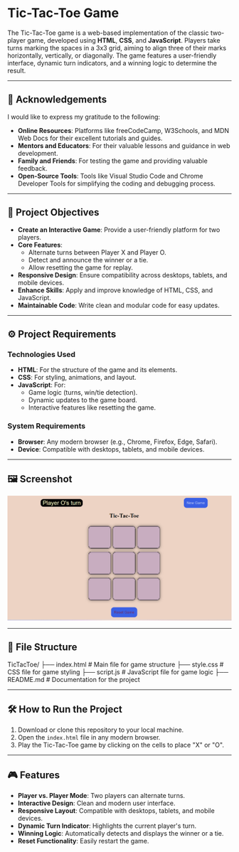 # Tic-Tac-Toe Game

The Tic-Tac-Toe game is a web-based implementation of the classic two-player game, developed using **HTML**, **CSS**, and **JavaScript**. Players take turns marking the spaces in a 3x3 grid, aiming to align three of their marks horizontally, vertically, or diagonally. The game features a user-friendly interface, dynamic turn indicators, and a winning logic to determine the result.

---

## 🙏 Acknowledgements

I would like to express my gratitude to the following:
- **Online Resources**: Platforms like freeCodeCamp, W3Schools, and MDN Web Docs for their excellent tutorials and guides.
- **Mentors and Educators**: For their valuable lessons and guidance in web development.
- **Family and Friends**: For testing the game and providing valuable feedback.
- **Open-Source Tools**: Tools like Visual Studio Code and Chrome Developer Tools for simplifying the coding and debugging process.

---

## 🎯 Project Objectives

- **Create an Interactive Game**: Provide a user-friendly platform for two players.
- **Core Features**:
  - Alternate turns between Player X and Player O.
  - Detect and announce the winner or a tie.
  - Allow resetting the game for replay.
- **Responsive Design**: Ensure compatibility across desktops, tablets, and mobile devices.
- **Enhance Skills**: Apply and improve knowledge of HTML, CSS, and JavaScript.
- **Maintainable Code**: Write clean and modular code for easy updates.

---

## ⚙️ Project Requirements

### **Technologies Used**
- **HTML**: For the structure of the game and its elements.
- **CSS**: For styling, animations, and layout.
- **JavaScript**: For:
  - Game logic (turns, win/tie detection).
  - Dynamic updates to the game board.
  - Interactive features like resetting the game.

### **System Requirements**
- **Browser**: Any modern browser (e.g., Chrome, Firefox, Edge, Safari).
- **Device**: Compatible with desktops, tablets, and mobile devices.

---

## 🖼️ Screenshot

![Tic Tac Toe game Screenshot](https://github.com/nurul-khan786/My-Portfolio-/blob/76894ed8c0be97a2b96a8358e56cbff38f1d12c5/screenshot.png)

---

## 📂 File Structure

TicTacToe/
├── index.html # Main file for game structure
├── style.css # CSS file for game styling 
├── script.js # JavaScript file for game logic
├── README.md # Documentation for the project


---

## 🛠️ How to Run the Project

1. Download or clone this repository to your local machine.
2. Open the `index.html` file in any modern browser.
3. Play the Tic-Tac-Toe game by clicking on the cells to place "X" or "O".

---

## 🎮 Features

- **Player vs. Player Mode**: Two players can alternate turns.
- **Interactive Design**: Clean and modern user interface.
- **Responsive Layout**: Compatible with desktops, tablets, and mobile devices.
- **Dynamic Turn Indicator**: Highlights the current player's turn.
- **Winning Logic**: Automatically detects and displays the winner or a tie.
- **Reset Functionality**: Easily restart the game.

